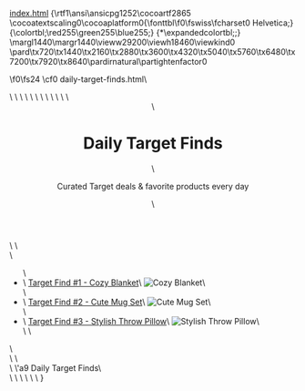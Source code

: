[index.html](https://github.com/user-attachments/files/23217006/index.html)
{\rtf1\ansi\ansicpg1252\cocoartf2865
\cocoatextscaling0\cocoaplatform0{\fonttbl\f0\fswiss\fcharset0 Helvetica;}
{\colortbl;\red255\green255\blue255;}
{\*\expandedcolortbl;;}
\margl1440\margr1440\vieww29200\viewh18460\viewkind0
\pard\tx720\tx1440\tx2160\tx2880\tx3600\tx4320\tx5040\tx5760\tx6480\tx7200\tx7920\tx8640\pardirnatural\partightenfactor0

\f0\fs24 \cf0 daily-target-finds.html\
<!DOCTYPE html>\
<html lang="en">\
<head>\
  <meta charset="UTF-8">\
  <meta name="viewport" content="width=device-width, initial-scale=1.0">\
  <title>Daily Target Finds</title>\
  <meta name="description" content="Your daily curated Target finds in one place.">\
\
  <style>\
    body \{\
      font-family: 'Segoe UI', Tahoma, Geneva, Verdana, sans-serif;\
      margin: 0;\
      padding: 0;\
      background: #f9f9f9;\
      color: #333;\
    \}\
    header \{\
      background: #ff0000;\
      color: white;\
      padding: 20px;\
      text-align: center;\
    \}\
    header h1 \{\
      margin: 0;\
      font-size: 2rem;\
    \}\
    main \{\
      max-width: 800px;\
      margin: 30px auto;\
      padding: 0 20px;\
    \}\
    ul \{\
      list-style: none;\
      padding: 0;\
    \}\
    li \{\
      background: white;\
      margin: 10px 0;\
      padding: 15px 20px;\
      border-radius: 10px;\
      box-shadow: 0 5px 15px rgba(0,0,0,0.05);\
      transition: transform 0.2s;\
    \}\
    li:hover \{\
      transform: scale(1.02);\
    \}\
    a \{\
      text-decoration: none;\
      color: #ff0000;\
      font-weight: 600;\
      font-size: 1.1rem;\
    \}\
    footer \{\
      text-align: center;\
      padding: 20px;\
      color: #888;\
      font-size: 0.9rem;\
    \}\
    img \{\
      max-width: 100%;\
      border-radius: 8px;\
      margin-top: 10px;\
    \}\
  </style>\
</head>\
<body>\
\
<header>\
  <h1>Daily Target Finds</h1>\
  <p>Curated Target deals & favorite products every day</p>\
</header>\
\
<main>\
  <ul>\
    <li>\
      <a href="https://www.target.com/p/product1" target="_blank">Target Find #1 - Cozy Blanket</a>\
      <img src="cozy-blanket.jpg" alt="Cozy Blanket">\
    </li>\
    <li>\
      <a href="https://www.target.com/p/product2" target="_blank">Target Find #2 - Cute Mug Set</a>\
      <img src="cute-mug.jpg" alt="Cute Mug Set">\
    </li>\
    <li>\
      <a href="https://www.target.com/p/product3" target="_blank">Target Find #3 - Stylish Throw Pillow</a>\
      <img src="throw-pillow.jpg" alt="Stylish Throw Pillow">\
    </li>\
    <!-- Add more items here -->\
  </ul>\
</main>\
\
<footer>\
  \'a9 <span id="year"></span> Daily Target Finds\
</footer>\
\
<script>\
  document.getElementById('year').innerText = new Date().getFullYear();\
</script>\
\
</body>\
</html>\
}

